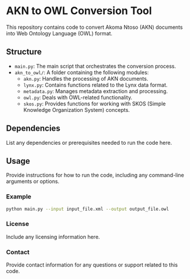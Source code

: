 # AKN to OWL Conversion Tool

This repository contains code to convert Akoma Ntoso (AKN) documents into Web Ontology Language (OWL) format.

## Structure

- `main.py`: The main script that orchestrates the conversion process.
- `akn_to_owl/`: A folder containing the following modules:
  - `akn.py`: Handles the processing of AKN documents.
  - `lynx.py`: Contains functions related to the Lynx data format.
  - `metadata.py`: Manages metadata extraction and processing.
  - `owl.py`: Deals with OWL-related functionality.
  - `skos.py`: Provides functions for working with SKOS (Simple Knowledge Organization System) concepts.

## Dependencies

List any dependencies or prerequisites needed to run the code here.

## Usage

Provide instructions for how to run the code, including any command-line arguments or options.

### Example

```bash
python main.py --input input_file.xml --output output_file.owl
```

### License

Include any licensing information here.

### Contact

Provide contact information for any questions or support related to this code.